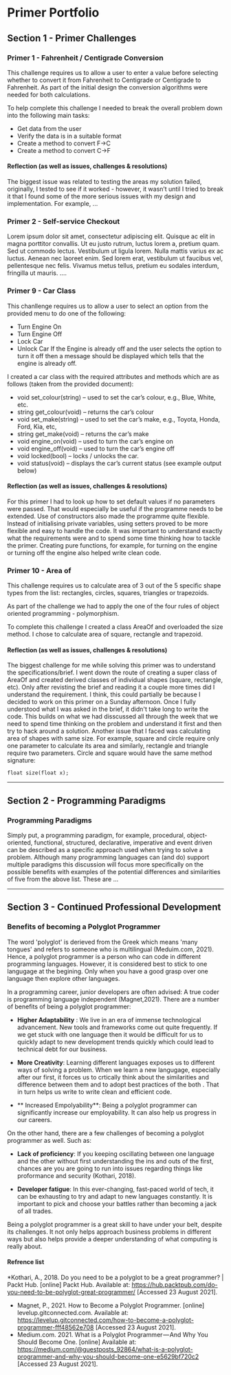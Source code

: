 # Primer Portfolio

## Section 1 - Primer Challenges
### Primer 1 - Fahrenheit / Centigrade Conversion
This challenge requires us to allow a user to enter a value before selecting whether to convert it from Fahrenheit to Centigrade or Centigrade to Fahrenheit.  As part of the initial design the conversion algorithms were needed for both calculations. 

To help complete this challenge I needed to break the overall problem down into the following main tasks: 
* Get data from the user
* Verify the data is in a suitable format
* Create a method to convert F->C
* Create a method to convert C->F
 
#### Reflection (as well as issues, challenges & resolutions)
The biggest issue was related to testing the areas my solution failed, originally, I tested to see if it worked - however, it wasn’t until I tried to break it that I found some of the more serious issues with my design and implementation.  For example, ...

### Primer 2 - Self-service Checkout
Lorem ipsum dolor sit amet, consectetur adipiscing elit. Quisque ac elit in magna porttitor convallis. Ut eu justo rutrum, luctus lorem a, pretium quam. Sed ut commodo lectus. Vestibulum ut ligula lorem. Nulla mattis varius ex ac luctus. Aenean nec laoreet enim. Sed lorem erat, vestibulum ut faucibus vel, pellentesque nec felis. Vivamus metus tellus, pretium eu sodales interdum, fringilla ut mauris. ....
### Primer 9 - Car Class
This chanllenge requires us to allow a user to select an option from the provided menu to do one of the following:
* Turn Engine On
* Turn Engine Off 
* Lock Car
* Unlock Car
If the Engine is already off and the user selects the option to turn it off then a message should be displayed which tells that the engine is already off. 

I created a car class with the required attributes and methods which are as follows (taken from the provided document):
* void set_colour(string) – used to set the car’s colour, e.g., Blue, White, etc.
* string get_colour(void) – returns the car’s colour
* void set_make(string) – used to set the car’s make, e.g., Toyota, Honda, Ford, Kia, etc,
* string get_make(void) – returns the car’s make
* void engine_on(void) – used to turn the car’s engine on
* void engine_off(void) – used to turn the car’s engine off
* void locked(bool) – locks / unlocks the car.
* void status(void) – displays the car’s current status (see example output below)

#### Reflection (as well as issues, challenges & resolutions)
For this primer I had to look up how to set default values if no parameters were passed. That would especially be useful if the programme needs to be extended. Use of constructors also made the programme quite flexible. Instead of initialising private variables, using setters proved to be more flexible and easy to handle the code. 
It was important to understand exactly what the requirements were and to spend some time thinking how to tackle the primer. Creating pure functions, for example, for turning on the engine or turning off the engine also helped write clean code.  
### Primer 10 - Area of
This challenge requires us to calculate area of 3 out of the 5 specific shape types from the list: rectangles, circles, squares, triangles or trapezoids. 

As part of the challenge we had to apply the one of the four rules of object oriented programming - polymorphism. 

To complete this challenge I created a class AreaOf and overloaded the size method. I chose to calculate area of square, rectangle and trapezoid. 

#### Reflection (as well as issues, challenges & resolutions)
The biggest challenge for me while solving this primer was to understand the specifications/brief. I went down the route of creating a super class of AreaOf and created derived classes of individual shapes (square, rectangle, etc). Only after revisting the brief and reading it a couple more times did I understand the requirement. I think, this could partially be because I decided to work on this primer on a Sunday afternoon. Once I fully understood what I was asked in the brief, it didn't take long to write the code. This builds on what we had disscussed all through the week that we need to spend time thinking on the problem and understand it first and then try to hack around a solution.
Another issue that I faced was calculating area of shapes with same size. For example, square and circle require only one parameter to calculate its area and similarly, rectangle and triangle require two parameters. Circle and square would have the same method signature:
~~~
float size(float x);
~~~

---
## Section 2 - Programming Paradigms
### Programming Paradigms
Simply put, a programming paradigm, for example, procedural, object-oriented, functional, structured, declarative, imperative and event driven can be described as a specific approach used when trying to solve a problem.  Although many programming languages can (and do) support multiple paradigms this discussion will focus more specifically on the possible benefits with examples of the potential differences and similarities of five from the above list. These are ...

---
## Section 3 - Continued Professional Development
### Benefits of becoming a Polyglot Programmer
The word 'polyglot' is derieved from the Greek which means 'many tongues' and refers to someone who is multilingual (Meduim.com, 2021). Hence, a polyglot programmer is a person who can code in different programming languages. However, it is considered best to stick to one langugage at the begining. Only when you have a good grasp over one language then explore other languages.

In a programming career, junior developers are often advised: A true coder is programming language independent (Magnet,2021).
There are a number of benefits of being a polyglot programmer:
* **Higher Adaptability** : We live in an era of immense technological advancement. New tools and frameworks come out quite frequently. If we get stuck with one language then it would be difficult for us to quickly adapt to new development trends quickly which could lead to technical debt for our business.

* **More Creativity**: Learning different languages exposes us to different ways of solving a problem. When we learn a new langugage, especially after our first, it forces us to crtically think about the similarities and difference between them and to adopt best practices of the both . That in turn helps us write to write clean and efficient code.

* ** Increased Empolyability**: Being a polyglot programmer can significantly increase our employability. It can also help us progress in our careers.

On the other hand, there are a few challenges of becoming a polyglot programmer as well. Such as: 
* **Lack of proficiency**: If you keeping oscillating between one language and the other without first understanding the ins and outs of the first, chances are you are going to run into issues regarding things like proformance and security (Kothari, 2018).

* **Developer fatigue**: In this ever-changing, fast-paced world of tech, it can be exhausting to try and adapt to new languages constantly. It is important to pick and choose your battles rather than becoming a jack of all trades.

Being a polyglot programmer is a great skill to have under your belt, despite its challenges. It not only helps approach business problems in different ways but also helps provide a deeper understanding of what computing is really about.

#### Refrence list
*Kothari, A., 2018. Do you need to be a polyglot to be a great programmer? | Packt Hub. [online] Packt Hub. Available at: <https://hub.packtpub.com/do-you-need-to-be-polyglot-great-programmer/> [Accessed 23 August 2021].
* Magnet, P., 2021. How to Become a Polyglot Programmer. [online] levelup.gitconnected.com. Available at: <https://levelup.gitconnected.com/how-to-become-a-polyglot-programmer-fff48562e708> [Accessed 23 August 2021].
* Medium.com. 2021. What is a Polyglot Programmer — And Why You Should Become One. [online] Available at: <https://medium.com/@guestposts_92864/what-is-a-polyglot-programmer-and-why-you-should-become-one-e5629bf720c2> [Accessed 23 August 2021].
